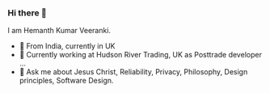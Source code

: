### Hi there 👋

I am Hemanth Kumar Veeranki. 

- 📌 From India, currently in UK
- 🔭 Currently working at Hudson River Trading, UK as Posttrade developer ...
- 💬 Ask me about Jesus Christ, Reliability, Privacy, Philosophy, Design principles, Software Design. 

<!---
- 📫 How to reach me: 
- 😄 Pronouns: ...
- ⚡ Fun fact: ...
--->
